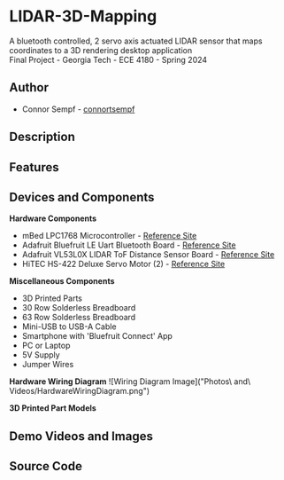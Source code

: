 # LIDAR-3D-Mapping
A bluetooth controlled, 2 servo axis actuated LIDAR sensor that maps coordinates to a 3D rendering desktop application<br>
Final Project - Georgia Tech - ECE 4180 - Spring 2024

## Author
- Connor Sempf - [connortsempf](https://github.com/connortsempf)

## Description


## Features


## Devices and Components
**Hardware Components**
- mBed LPC1768 Microcontroller - [Reference Site](https://os.mbed.com/platforms/mbed-LPC1768/)
- Adafruit Bluefruit LE Uart Bluetooth Board - [Reference Site](https://os.mbed.com/users/4180_1/notebook/adafruit-bluefruit-le-uart-friend---bluetooth-low-/)
- Adafruit VL53L0X LIDAR ToF Distance Sensor Board - [Reference Site](https://os.mbed.com/users/4180_1/code/HelloWorld_VL53L0X_LPC1768/)
- HiTEC HS-422 Deluxe Servo Motor (2) - [Reference Site](https://os.mbed.com/users/4180_1/notebook/an-introduction-to-servos/)<br>

**Miscellaneous Components**
- 3D Printed Parts
- 30 Row Solderless Breadboard
- 63 Row Solderless Breadboard
- Mini-USB to USB-A Cable
- Smartphone with 'Bluefruit Connect' App
- PC or Laptop
- 5V Supply
- Jumper Wires<br>

**Hardware Wiring Diagram**
![Wiring Diagram Image]("Photos\ and\ Videos/HardwareWiringDiagram.png")<br>

**3D Printed Part Models**

## Demo Videos and Images


## Source Code
